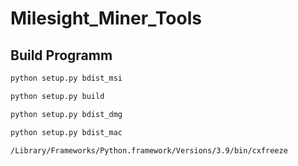 # Milesight_Miner_Tools

## Build Programm

```bash
python setup.py bdist_msi
```

```bash
python setup.py build
```

```bash
python setup.py bdist_dmg

python setup.py bdist_mac

/Library/Frameworks/Python.framework/Versions/3.9/bin/cxfreeze
```

